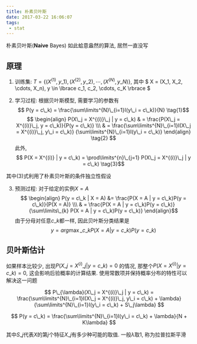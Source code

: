 ```yaml
---
title: 朴素贝叶斯
date: 2017-03-22 16:06:07
tags: 
 - stat
---
```


朴素贝叶斯(**Naive** Bayes) 如此蛤意盎然的算法, 居然一直没写

<!--more-->

## 原理
1. 训练集:
 $T = \lbrace (X^{(1)}, y\_1), (X^{(2)}, y\_2), \cdots, (X^{(N)}, y\_N) \rbrace$, 其中
 $ X = (X\_1, X\_2, \cdots, X\_n), y \in \lbrace c\_1, c\_2, \cdots, c\_K \rbrace $

2. 学习过程: 根据贝叶斯模型, 需要学习的参数有
 $$ P(y = c\_k) = \frac{\sum\limits^{N}\_{i=1}I(y\_i = c\_k)}{N} \tag{1}$$
 $$
 \begin{align} 
 P(X\_j = X^{(i)}\_j | y = c\_k) & =  \frac{P(X\_j = X^{(i)}\_j, y = c\_k)}{P(y = c\_k)} \\\
 & = \frac{\sum\limits^{N}\_{i=1}I(X\_j = X^{(i)}\_j, y\_i = c\_k)} {\sum\limits^{N}\_{i=1}I(y\_i = c\_k)}
 \end{align} \tag{2}
 $$
 此外, 
 $$ P(X = X^{(i)} | y = c\_k) = \prod\limits^{n}\_{j=1} P(X\_j = X^{(i)}\_j | y = c\_k) \tag{3}$$

 其中(3)式利用了朴素贝叶斯的条件独立性假设

3. 预测过程:
 对于给定的实例$X = A$
 $$ \begin{align} P(y = c\_k | X = A) &= \frac{P(X = A | y = c\_k)P(y = c\_k)}{P(X = A)} \\\
 & = \frac{P(X = A | y = c\_k)P(y = c\_k)}{\sum\limits\_{k} P(X = A | y = c\_k)P(y = c\_k)} 
 \end{align}$$
 由于分母对任意$c\_k$都一样, 因此贝叶斯分类结果是
 $$ y = arg \max\limits\_{c\_k} P(X = A | y = c\_k)P(y = c\_k) \tag{4}$$

## 贝叶斯估计

如果样本比较少, 出现$P(X\_j = X^{(i)}\_j | y = c\_k) = 0$ 的情况, 那整个$P(X = X^{(i)} | y = c\_k) = 0$, 这会影响后验概率的计算结果. 使用常数项并保持概率分布的特性可以解决这一问题

$$
P\_{\lambda}(X\_j = X^{(i)}\_j | y = c\_k) = \frac{\sum\limits^{N}\_{i=1}I(X\_j = X^{(i)}\_j, y\_i = c\_k) + \lambda}{\sum\limits^{N}\_{i=1}I(y\_i = c\_k) + S\_j\lambda}
$$

$$ P(y = c\_k) = \frac{\sum\limits^{N}\_{i=1}I(y\_i = c\_k) + \lambda}{N + K\lambda} $$

其中$S\_j$代表$X$的第$j$个特征$X\_j$有多少种可能的取值. 一般$\lambda$取1, 称为拉普拉斯平滑